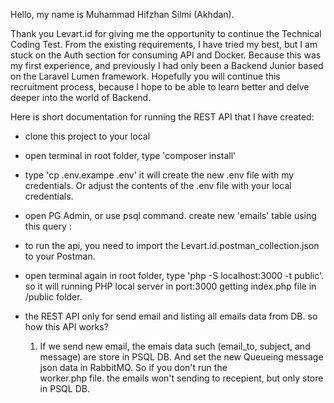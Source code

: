 Hello, my name is Muhammad Hifzhan Silmi (Akhdan).

Thank you Levart.id for giving me the opportunity to continue the Technical Coding Test. From the existing requirements, I have tried my best, but I am stuck on the Auth section for consuming API and Docker. Because this was my first experience, and previously I had only been a Backend Junior based on the Laravel Lumen framework. Hopefully you will continue this recruitment process, because I hope to be able to learn better and delve deeper into the world of Backend.


Here is short documentation for running the REST API that I have created:

- clone this project to your local
- open terminal in root folder, type 'composer install'
- type 'cp .env.exampe .env' it will create the new .env file with my credentials. Or adjust the contents of the .env file with your local credentials.
- open PG Admin, or use psql command. create new 'emails' table using this query :

  
- to run the api, you need to import the Levart.id.postman_collection.json to your Postman.
- open terminal again in root folder, type 'php -S localhost:3000 -t public'. so it will running PHP local server in port:3000 getting index.php file in /public folder.
- the REST API only for send email and listing all emails data from DB. so how this API works?
  1. If we send new email, the emais data such (email_to, subject, and message) are store in PSQL DB. And set the new Queueing message json data in RabbitMQ. So if you don't run the   
     worker.php file. the emails won't sending to recepient, but only store in PSQL DB.
